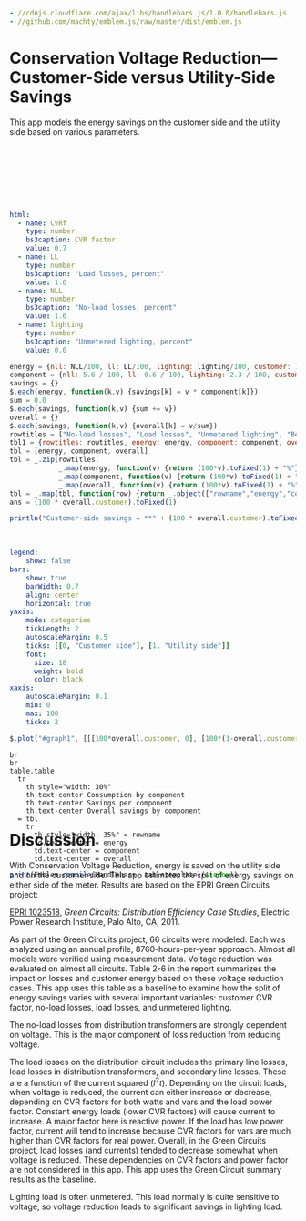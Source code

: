 
```yaml script=scriptloader
- //cdnjs.cloudflare.com/ajax/libs/handlebars.js/1.0.0/handlebars.js
- //github.com/machty/emblem.js/raw/master/dist/emblem.js
```
<link href="http://loopj.com/jquery-simple-slider/css/simple-slider.css" rel="stylesheet" type="text/css" media="screen, projection" />

<style media="screen" type="text/css">
.slider {width:80%;}
</style>

<h1>Conservation Voltage Reduction&mdash;Customer-Side versus Utility-Side Savings</h1>

This app models the energy savings on the customer side and the
utility side based on various parameters.

<br/>
<br/>
<br/>
<br/>

<div class = "row">
<div class = "col-md-4">

<br/>
<br/>

```yaml jquery=dform name=frm
html: 
  - name: CVRf
    type: number
    bs3caption: CVR factor
    value: 0.7
  - name: LL
    type: number
    bs3caption: "Load losses, percent"
    value: 1.8
  - name: NLL
    type: number
    bs3caption: "No-load losses, percent"
    value: 1.6
  - name: lighting
    type: number
    bs3caption: "Unmetered lighting, percent"
    value: 0.0
```

</div>
<div class = "col-md-1">
</div>
<div class = "col-md-7">

```js
energy = {nll: NLL/100, ll: LL/100, lighting: lighting/100, customer: 1 - LL/100 - NLL/100 - lighting/100}
component = {nll: 5.6 / 100, ll: 0.6 / 100, lighting: 2.3 / 100, customer: 2.3 / 100 * CVRf / 0.8}
savings = {}
$.each(energy, function(k,v) {savings[k] = v * component[k]})
sum = 0.0
$.each(savings, function(k,v) {sum += v})
overall = {}
$.each(savings, function(k,v) {overall[k] = v/sum})
rowtitles = ["No-load losses", "Load losses", "Unmetered lighting", "Behind the meter"]
tbl1 = {rowtitles: rowtitles, energy: energy, component: component, overall: overall}
tbl = [energy, component, overall]
tbl = _.zip(rowtitles,
            _.map(energy, function(v) {return (100*v).toFixed(1) + "%"}),
            _.map(component, function(v) {return (100*v).toFixed(1) + "%"}),
            _.map(overall, function(v) {return (100*v).toFixed(1) + "%"}))
tbl = _.map(tbl, function(row) {return _.object(["rowname","energy","component","overall"],row)})
ans = (100 * overall.customer).toFixed(1)
```

```js output = "markdown"
println("Customer-side savings = **" + (100 * overall.customer).toFixed(1)+ "%**")
```

<br/>


```yaml name=options
legend:
    show: false
bars:
    show: true
    barWidth: 0.7
    align: center
    horizontal: true
yaxis: 
    mode: categories
    tickLength: 2
    autoscaleMargin: 0.5
    ticks: [[0, "Customer side"], [1, "Utility side"]]
    font:
      size: 18
      weight: bold
      color: black
xaxis:
    autoscaleMargin: 0.1
    min: 0
    max: 100
    ticks: 2
```

```js
$.plot("#graph1", [[[100*overall.customer, 0], [100*(1-overall.customer), 1]]], options, "20em", "5em")
```

<div style="width:400px; height:100px" id = "graph1"/>

<!-- Generate a table with the results -->
<!-- Uses an emblem template -->

```text name=tabletemplate
br
br
table.table
  tr
    th style="width: 30%"
    th.text-center Consumption by component
    th.text-center Savings per component
    th.text-center Overall savings by component
  = tbl
    tr
      th style="width: 35%" = rowname
      td.text-center = energy
      td.text-center = component
      td.text-center = overall
```

```js output=markdown
print(Emblem.compile(Handlebars, tabletemplate)(window))
```


</div>
</div>

# Discussion

With Conservation Voltage Reduction, energy is saved on the utility
side and on the customer side. This app estimates the split of energy
savings on either side of the meter. Results are based on the EPRI
Green Circuits project:

[EPRI 1023518](http://www.epri.com/abstracts/Pages/ProductAbstract.aspx?ProductId=000000000001023518),
*Green Circuits: Distribution Efficiency Case Studies*, Electric Power
Research Institute, Palo Alto, CA, 2011.

As part of the Green Circuits project, 66 circuits were modeled. Each
was analyzed using an annual profile, 8760-hours-per-year approach.
Almost all models were verified using measurement data. Voltage
reduction was evaluated on almost all circuits. Table 2-6 in the
report summarizes the impact on losses and customer energy based on
these voltage reduction cases. This app uses this table as a baseline
to examine how the split of energy savings varies with several
important variables: customer CVR factor, no-load losses, load losses,
and unmetered lighting.

The no-load losses from distribution transformers are strongly
dependent on voltage. This is the major component of loss reduction
from reducing voltage.

The load losses on the distribution circuit includes the primary line
losses, load losses in distribution transformers, and secondary line
losses. These are a function of the current squared
(*I*<sup>2</sup>*t*). Depending on the circuit loads, when voltage is
reduced, the current can either increase or decrease, depending on CVR
factors for both watts and vars and the load power factor. Constant
energy loads (lower CVR factors) will cause current to increase. A
major factor here is reactive power. If the load has low power factor,
current will tend to increase because CVR factors for vars are much
higher than CVR factors for real power. Overall, in the Green Circuits
project, load losses (and currents) tended to decrease somewhat when
voltage is reduced. These dependencies on CVR factors and power factor
are not considered in this app. This app uses the Green Circuit
summary results as the baseline.

Lighting load is often unmetered. This load normally is quite
sensitive to voltage, so voltage reduction leads to significant
savings in lighting load.


